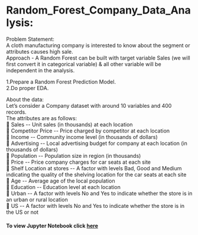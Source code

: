 # Random_Forest_Company_Data_Analysis:      
Problem Statement:  
A cloth manufacturing company is interested to know about the segment or attributes causes high sale.      
Approach - A Random Forest can be built with target variable Sales (we will first convert it in categorical variable) & all other variable will be independent in the analysis.     

1.Prepare a Random Forest Prediction Model.     
2.Do proper EDA.      

About the data:      
Let’s consider a Company dataset with around 10 variables and 400 records.      
The attributes are as follows:     
 Sales -- Unit sales (in thousands) at each location    
 Competitor Price -- Price charged by competitor at each location     
 Income -- Community income level (in thousands of dollars)     
 Advertising -- Local advertising budget for company at each location (in thousands of dollars)     
 Population -- Population size in region (in thousands)     
 Price -- Price company charges for car seats at each site     
 Shelf Location at stores -- A factor with levels Bad, Good and Medium indicating the quality of the shelving location for the car seats at each site     
 Age -- Average age of the local population     
 Education -- Education level at each location     
 Urban -- A factor with levels No and Yes to indicate whether the store is in an urban or rural location     
 US -- A factor with levels No and Yes to indicate whether the store is in the US or not    
#### To view Jupyter Notebook click [here](https://github.com/sneha14sawant/Random_Forest_Company_Data_Analysis/blob/04892ec3ca27df42431282fa292d4dc28bdea371/Code/Random%20Forest--Company%20data--.ipynb)
